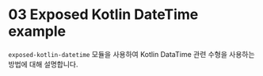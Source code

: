 # 03 Exposed Kotlin DateTime example

`exposed-kotlin-datetime` 모듈을 사용하여 Kotlin DataTime 관련 수형을 사용하는 방법에 대해 설명합니다. 
